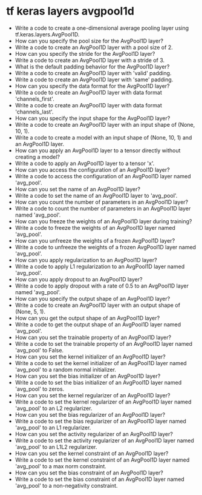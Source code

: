 # tf keras layers avgpool1d

- Write a code to create a one-dimensional average pooling layer using tf.keras.layers.AvgPool1D.
- How can you specify the pool size for the AvgPool1D layer?
- Write a code to create an AvgPool1D layer with a pool size of 2.
- How can you specify the stride for the AvgPool1D layer?
- Write a code to create an AvgPool1D layer with a stride of 3.
- What is the default padding behavior for the AvgPool1D layer?
- Write a code to create an AvgPool1D layer with 'valid' padding.
- Write a code to create an AvgPool1D layer with 'same' padding.
- How can you specify the data format for the AvgPool1D layer?
- Write a code to create an AvgPool1D layer with data format 'channels_first'.
- Write a code to create an AvgPool1D layer with data format 'channels_last'.
- How can you specify the input shape for the AvgPool1D layer?
- Write a code to create an AvgPool1D layer with an input shape of (None, 10, 1).
- Write a code to create a model with an input shape of (None, 10, 1) and an AvgPool1D layer.
- How can you apply an AvgPool1D layer to a tensor directly without creating a model?
- Write a code to apply an AvgPool1D layer to a tensor 'x'.
- How can you access the configuration of an AvgPool1D layer?
- Write a code to access the configuration of an AvgPool1D layer named 'avg_pool'.
- How can you set the name of an AvgPool1D layer?
- Write a code to set the name of an AvgPool1D layer to 'avg_pool'.
- How can you count the number of parameters in an AvgPool1D layer?
- Write a code to count the number of parameters in an AvgPool1D layer named 'avg_pool'.
- How can you freeze the weights of an AvgPool1D layer during training?
- Write a code to freeze the weights of an AvgPool1D layer named 'avg_pool'.
- How can you unfreeze the weights of a frozen AvgPool1D layer?
- Write a code to unfreeze the weights of a frozen AvgPool1D layer named 'avg_pool'.
- How can you apply regularization to an AvgPool1D layer?
- Write a code to apply L1 regularization to an AvgPool1D layer named 'avg_pool'.
- How can you apply dropout to an AvgPool1D layer?
- Write a code to apply dropout with a rate of 0.5 to an AvgPool1D layer named 'avg_pool'.
- How can you specify the output shape of an AvgPool1D layer?
- Write a code to create an AvgPool1D layer with an output shape of (None, 5, 1).
- How can you get the output shape of an AvgPool1D layer?
- Write a code to get the output shape of an AvgPool1D layer named 'avg_pool'.
- How can you set the trainable property of an AvgPool1D layer?
- Write a code to set the trainable property of an AvgPool1D layer named 'avg_pool' to False.
- How can you set the kernel initializer of an AvgPool1D layer?
- Write a code to set the kernel initializer of an AvgPool1D layer named 'avg_pool' to a random normal initializer.
- How can you set the bias initializer of an AvgPool1D layer?
- Write a code to set the bias initializer of an AvgPool1D layer named 'avg_pool' to zeros.
- How can you set the kernel regularizer of an AvgPool1D layer?
- Write a code to set the kernel regularizer of an AvgPool1D layer named 'avg_pool' to an L2 regularizer.
- How can you set the bias regularizer of an AvgPool1D layer?
- Write a code to set the bias regularizer of an AvgPool1D layer named 'avg_pool' to an L1 regularizer.
- How can you set the activity regularizer of an AvgPool1D layer?
- Write a code to set the activity regularizer of an AvgPool1D layer named 'avg_pool' to an L1L2 regularizer.
- How can you set the kernel constraint of an AvgPool1D layer?
- Write a code to set the kernel constraint of an AvgPool1D layer named 'avg_pool' to a max norm constraint.
- How can you set the bias constraint of an AvgPool1D layer?
- Write a code to set the bias constraint of an AvgPool1D layer named 'avg_pool' to a non-negativity constraint.